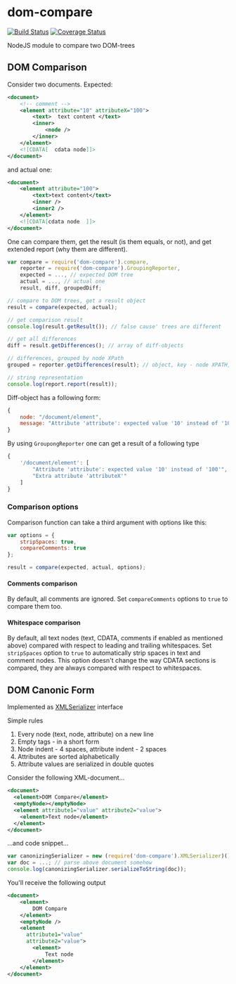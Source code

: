 dom-compare
===========

[![Build Status](https://travis-ci.org/Olegas/dom-compare.png)](https://travis-ci.org/Olegas/dom-compare)
[![Coverage Status](https://coveralls.io/repos/Olegas/dom-compare/badge.png?branch=master)](https://coveralls.io/r/Olegas/dom-compare)

NodeJS module to compare two DOM-trees

DOM Comparison
--------------

Consider two documents. Expected:
```xml
<document>
    <!-- comment -->
    <element attribute="10" attributeX="100">
        <text>  text content </text>
        <inner>
            <node />
        </inner>
    </element>
    <![CDATA[  cdata node]]>
</document>
```
and actual one:
```xml
<document>
    <element attribute="100">
        <text>text content</text>
        <inner />
        <inner2 />
    </element>
    <![CDATA[cdata node  ]]>
</document>
```

One can compare them, get the result (is them equals, or not), and get extended report (why them are different).

```javascript
var compare = require('dom-compare').compare,
    reporter = require('dom-compare').GroupingReporter,
    expected = ..., // expected DOM tree
    actual = ..., // actual one
    result, diff, groupedDiff;

// compare to DOM trees, get a result object
result = compare(expected, actual);

// get comparison result
console.log(result.getResult()); // false cause' trees are different

// get all differences
diff = result.getDifferences(); // array of diff-objects

// differences, grouped by node XPath
grouped = reporter.getDifferences(result); // object, key - node XPATH, value - array of differences (strings)

// string representation
console.log(report.report(result));
```

Diff-object has a following form:

```javascript
{
    node: "/document/element",
    message: "Attribute 'attribute': expected value '10' instead of '100'";
}
```

By using `GroupongReporter` one can get a result of a following type

```javascript
{
    '/document/element': [
        "Attribute 'attribute': expected value '10' instead of '100'",
        "Extra attribute 'attributeX'"
    ]    
}
```

### Comparison options

Comparison function can take a third argument with options like this:
```javascript
var options = {
    stripSpaces: true,
    compareComments: true
};

result = compare(expected, actual, options);
```
#### Comments comparison
By default, all comments are ignored. Set `compareComments` options to `true` to compare them too.


#### Whitespace comparison
By default, all text nodes (text, CDATA, comments if enabled as mentioned above) compared with respect 
to leading and trailing whitespaces.
Set `stripSpaces` option to `true` to automatically strip spaces in text and comment nodes. This option
doesn't change the way CDATA sections is compared, they are always compared with respect to whitespaces.

DOM Canonic Form
----------------

Implemented as [XMLSerializer](https://developer.mozilla.org/en-US/docs/XMLSerializer) interface


Simple rules
 1. Every node (text, node, attribute) on a new line
 2. Empty tags - in a short form
 3. Node indent - 4 spaces, attribute indent - 2 spaces
 4. Attributes are sorted alphabetically
 5. Attribute values are serialized in double quotes

Consider the following XML-document...
```xml
<document>
  <element>DOM Compare</element>
  <emptyNode></emptyNode>
  <element attribute1="value" attribute2="value">
    <element>Text node</element>
  </element>
</document>
```
...and code snippet...
```javascript
var canonizingSerializer = new (require('dom-compare').XMLSerializer)();
var doc = ...; // parse above document somehow 
console.log(canonizingSerializer.serializeToString(doc));
```
You'll receive the following output
```xml
<document>
    <element>
        DOM Compare
    </element>
    <emptyNode />
    <element
      attribute1="value"
      attribute2="value">
        <element>
            Text node
        </element>
    </element>
</document>
```
